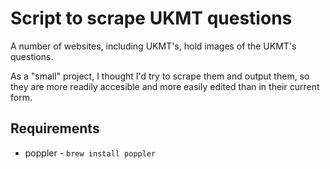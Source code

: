 # Script to scrape UKMT questions

A number of websites, including UKMT's, hold images of the UKMT's questions.

As a "small" project, I thought I'd try to scrape them and output them, so they are more readily accesible and more easily edited than in their current form.

## Requirements
* poppler - `brew install poppler`